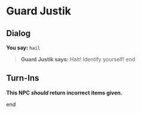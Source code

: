 # Guard Justik
## Dialog

**You say:** `hail`



>**Guard Justik says:** Halt!  Identify yourself!
end

## Turn-Ins



**This NPC *should* return incorrect items given.**

end